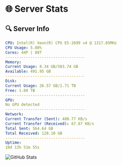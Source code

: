 # 🌐 Server Stats
## 🔍 Server Info
```yaml
CPU: Intel(R) Xeon(R) CPU E5-2699 v4 @ 1317.05MHz
CPU Usage: 5.80%
Cores: 44P | 88T
-----------------------------------
Memory:
Current Usage: 8.34 GB/503.74 GB
Available: 491.95 GB
-----------------------------------
Disk:
Current Usage: 26.57 GB/1.71 TB
Free: 1.60 TB
-----------------------------------
GPU:
No GPU detected
-----------------------------------
Network:
Current Transfer (Sent): 480.77 KB/s
Current Transfer (Received): 67.87 KB/s
Total Sent: 564.64 GB
Total Received: 128.10 GB
-----------------------------------
Uptime:
10d 13h 51m 55s
```
![GitHub Stats](https://img.shields.io/badge/Updated-2025-04-30_07:00:43-blue)